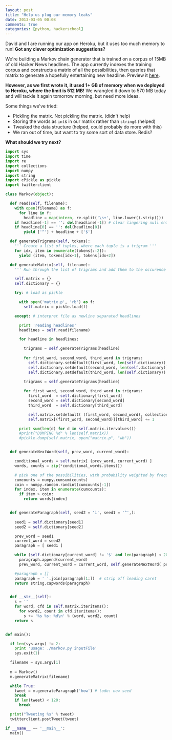 ```yaml
---
layout: post
title: "Help us plug our memory leaks"
date: 2013-03-05 00:08
comments: true
categories: [python, hackerschool]
---
```


David and I are running our app on Heroku, but it uses too much memory to run! **Got any clever optimization suggestions?**

We're building a Markov chain generator that is trained on a corpus of 15MB of old Hacker News headlines. The app currently indexes the training corpus and constructs a matrix of all the possibilities, then queries that matrix to generate a hopefully entertaining new headline. Preview it [here](http://twitter.com/HackerNewsOrNot).

**However, as we first wrote it, it used 1+ GB of memory when we deployed to Heroku, where the limit is 512 MB!** We wrangled it down to 570 MB today and will tackle it again tomorrow morning, but need more ideas.

Some things we've tried: 

 * Pickling the matrix. Not pickling the matrix. (didn't help)
 * Storing the words as `int`s in our matrix rather than `string`s (helped)
 * Tweaked the data structure (helped, could probably do more with this)
 * We ran out of time, but want to try some sort of data store. Redis? 

**What should we try next?**

``` python The code + a few half-finished experiments 
import sys
import time
import re
import collections
import numpy
import string
import cPickle as pickle
import twitterclient

class Markov(object):

  def read(self, filename):
    with open(filename) as f:
      for line in f:
        headline = map(intern, re.split('\s+', line.lower().strip()))
    if headline[-1] == '': del(headline[-1]) # clear lingering null entries
    if headline[0] == '': del(headline[0])
        yield ['^'] + headline + ['$']

  def generateTrigrams(self, tokens):
    ''' Create a list of tuples, where each tuple is a trigram '''
    for idx, item in enumerate(tokens[:-2]):
      yield (item, tokens[idx+1], tokens[idx+2])

  def generateMatrix(self, filename):
    ''' Run through the list of trigrams and add them to the occurence matrix '''

    self.matrix = {}
    self.dictionary = {}

    try: # load as pickle

      with open('matrix.p', 'rb') as f:
        self.matrix = pickle.load(f)

    except: # interpret file as newline separated headlines

      print 'reading headlines'
      headlines = self.read(filename)

      for headline in headlines:

        trigrams = self.generateTrigrams(headline)
        
        for first_word, second_word, third_word in trigrams:
          self.dictionary.setdefault(first_word, len(self.dictionary))
          self.dictionary.setdefault(second_word, len(self.dictionary))
          self.dictionary.setdefault(third_word, len(self.dictionary))

        trigrams = self.generateTrigrams(headline)
        
        for first_word, second_word, third_word in trigrams:
          first_word  = self.dictionary[first_word]
          second_word = self.dictionary[second_word]
          third_word  = self.dictionary[third_word]

          self.matrix.setdefault( (first_word, second_word), collections.defaultdict(int)) 
          self.matrix[(first_word, second_word)][third_word] += 1

      print sum(len(d) for d in self.matrix.itervalues())
      #print("DUMPING %d" % len(self.matrix))
      #pickle.dump(self.matrix, open("matrix.p", "wb"))


  def generateNextWord(self, prev_word, current_word):

    conditional_words = self.matrix[ (prev_word, current_word) ]
    words, counts = zip(*conditional_words.items())

    # pick one of the possibilities, with probability weighted by frequency in training corpus
    cumcounts = numpy.cumsum(counts)
    coin = numpy.random.randint(cumcounts[-1])
    for index, item in enumerate(cumcounts):
      if item > coin:
        return words[index]


  def generateParagraph(self, seed2 = 'i', seed1 = '^',):
    
    seed1 = self.dictionary[seed1]
    seed2 = self.dictionary[seed2]

    prev_word = seed1
    current_word = seed2
    paragraph = [ seed1 ]

    while (self.dictionary[current_word] != '$' and len(paragraph) < 20): 
      paragraph.append(current_word)
      prev_word, current_word = current_word, self.generateNextWord( prev_word, current_word )

    #paragraph = []
    paragraph = ' '.join(paragraph[1:])  # strip off leading caret
    return string.capwords(paragraph)


  def __str__(self):
    s = ''
    for word, cfd in self.matrix.iteritems():
      for word2, count in cfd.iteritems():
        s += '%s %s: %d\n' % (word, word2, count)
    return s


def main():

  if len(sys.argv) != 2:
    print 'usage: ./markov.py inputFile'
    sys.exit(1)

  filename = sys.argv[1]
  
  m = Markov()
  m.generateMatrix(filename)

  while True:
    tweet = m.generateParagraph('how') # todo: new seed
    break
    if len(tweet) < 120:
      break

  print("Tweeting %s" % tweet)
  twitterclient.postTweet(tweet)

if __name__ == '__main__':
  main()

```
